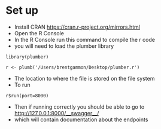 # Set up 

  - Install CRAN https://cran.r-project.org/mirrors.html
  - Open the R Console
  - In the R Console run this command to compile the r code 
  - you will need to load the plumber library 
 ```  
library(plumber)
```
```  
r <- plumb('/Users/brentgammon/Desktop/plumber.r')
```
- The location to where the file is stored on the file system
- To run
```  
r$run(port=8000)
```
- Then if running correctly you should be able to go to http://127.0.0.1:8000/__swagger__/
- which will contain documentation about the endpoints